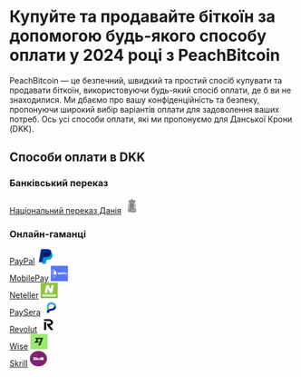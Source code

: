 <body class="payment-methods-page">

# Купуйте та продавайте біткоїн за допомогою будь-якого способу оплати у 2024 році з PeachBitcoin

PeachBitcoin — це безпечний, швидкий та простий спосіб купувати та продавати біткоїн, використовуючи будь-який спосіб оплати, де б ви не знаходилися. Ми дбаємо про вашу конфіденційність та безпеку, пропонуючи широкий вибір варіантів оплати для задоволення ваших потреб. Ось усі способи оплати, які ми пропонуємо для Данської Крони (DKK).

## Способи оплати в DKK

### Банківський переказ

<div class="payment-grid">
    <div class="payment-grid-item">
        <a href="/buy-bitcoin-with-national-transfer-denmark">Національний переказ Данія</a> 
        <img src="/img/faq/logoimg/dkkdenmark.png" width="30px" height="27px" alt="Купуйте біткоїн за допомогою Національного переказу Данія, Продавайте біткоїн за допомогою Національного переказу Данія">
    </div>
</div>

### Онлайн-гаманці

<div class="payment-grid">
    <div class="payment-grid-item">
        <a href="/buy-bitcoin-with-paypal">PayPal</a> 
        <img src="/img/faq/logoimg/paypal.png" width="30px" height="27px" alt="Купуйте біткоїн за допомогою PayPal, Продавайте біткоїн за допомогою PayPal">
    </div>
    <div class="payment-grid-item">
        <a href="/buy-bitcoin-with-mobilepay">MobilePay</a> 
        <img src="/img/faq/logoimg/mobilepay.png" width="30px" height="27px" alt="Купуйте біткоїн за допомогою MobilePay, Продавайте біткоїн за допомогою MobilePay">
    </div>
    <div class="payment-grid-item">
        <a href="/buy-bitcoin-with-neteller">Neteller</a> 
        <img src="/img/faq/logoimg/neteller.png" width="30px" height="27px" alt="Купуйте біткоїн за допомогою Neteller, Продавайте біткоїн за допомогою Neteller">
    </div>
    <div class="payment-grid-item">
        <a href="/buy-bitcoin-with-paysera">PaySera</a> 
        <img src="/img/faq/logoimg/paysera.png" width="30px" height="27px" alt="Купуйте біткоїн за допомогою PaySera, Продавайте біткоїн за допомогою PaySera">
    </div>
    <div class="payment-grid-item">
        <a href="/buy-bitcoin-with-revolut">Revolut</a> 
        <img src="/img/faq/logoimg/revolut.png" width="30px" height="27px" alt="Купуйте біткоїн за допомогою Revolut, Продавайте біткоїн за допомогою Revolut">
    </div>
    <div class="payment-grid-item">
        <a href="/buy-bitcoin-with-wise">Wise</a> 
        <img src="/img/faq/logoimg/wise.png" width="30px" height="27px" alt="Купуйте біткоїн за допомогою Wise, Продавайте біткоїн за допомогою Wise">
    </div>
    <div class="payment-grid-item">
        <a href="/buy-bitcoin-with-skrill">Skrill</a> 
        <img src="/img/faq/logoimg/skrill.png" width="30px" height="27px" alt="Купуйте біткоїн за допомогою Skrill, Продавайте біткоїн за допомогою Skrill">
    </div>
</div>

</body>
